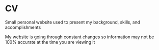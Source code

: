# CV
Small personal website used to present my background, skills, and accomplishments

My website is going through constant changes so information may not be 100% accurate at the time you are viewing it
